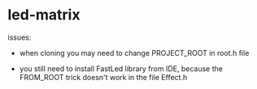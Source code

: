 # led-matrix

issues:

- when cloning you may need to change PROJECT_ROOT in root.h file

- you still need to install FastLed library from IDE, because the FROM_ROOT trick doesn't work in the file Effect.h
